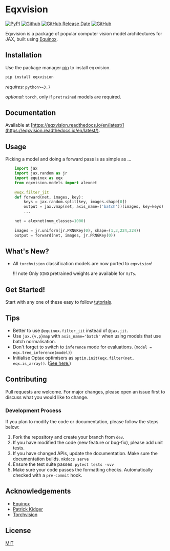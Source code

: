 # Eqxvision
[![PyPI](https://img.shields.io/pypi/v/eqxvision?style=flat-square)](https://pypi.org/project/eqxvision/) 
[![Github](https://img.shields.io/badge/Documentation-link-yellowgreen)](https://eqxvision.readthedocs.io/en/latest/)
[![GitHub Release Date](https://img.shields.io/github/release-date/paganpasta/eqxvision?style=flat-square)](https://github.com/paganpasta/eqxvision/releases) 
[![GitHub](https://img.shields.io/github/license/paganpasta/eqxvision?style=flat-square)](https://github.com/paganpasta/eqxvision/blob/main/LICENSE.md)

Eqxvision is a package of popular computer vision model architectures for JAX, built using [Equinox](https://docs.kidger.site/equinox/).

## Installation

Use the package manager [pip](https://pip.pypa.io/en/stable/) to install eqxvision.

```bash
pip install eqxvision
```

*requires:* `python>=3.7`

*optional:* `torch`, only if `pretrained` models are required. 

## Documentation

Available at [https://eqxvision.readthedocs.io/en/latest/](https://eqxvision.readthedocs.io/en/latest/).

## Usage

Picking a model and doing a forward pass is as simple as ...

```python
    import jax
    import jax.random as jr
    import equinox as eqx
    from eqxvision.models import alexnet
    
    @eqx.filter_jit
    def forward(net, images, key):
        keys = jax.random.split(key, images.shape[0])
        output = jax.vmap(net, axis_name=('batch'))(images, key=keys)
        ...
        
    net = alexnet(num_classes=1000)
    
    images = jr.uniform(jr.PRNGKey(0), shape=(1,3,224,224))
    output = forward(net, images, jr.PRNGKey(0))
```

## What's New?
- All `torchvision` classification models are now ported to `eqxvision`!

    !!! note
        Only `DINO` pretrained weights are available for `ViTs`.


## Get Started!

Start with any one of these easy to follow [tutorials](https://eqxvision.readthedocs.io/en/latest/getting_started/Transfer_Learning/). 
       
       
## Tips
- Better to use `@equinox.filter_jit` instead of `@jax.jit`.
- Use `jax.{v,p}map` with `axis_name='batch'` when using models that use batch normalisation.
- Don't forget to switch to `inference` mode for evaluations. (`model = eqx.tree_inference(model)`)
- Initialise Optax optimisers as `optim.init(eqx.filter(net, eqx.is_array))`. ([See here.](https://docs.kidger.site/equinox/faq/#optax-is-throwing-an-error))


## Contributing
Pull requests are welcome. For major changes, please open an issue first to discuss what you would like to change.

### Development Process
If you plan to modify the code or documentation, please follow the steps below:

1. Fork the repository and create your branch from `dev`.
2. If you have modified the code (new feature or bug-fix), please add unit tests.
3. If you have changed APIs, update the documentation. Make sure the documentation builds. `mkdocs serve`
4. Ensure the test suite passes. `pytest tests -vvv`
5. Make sure your code passes the formatting checks. Automatically checked with a `pre-commit` hook. 


## Acknowledgements
- [Equinox](https://github.com/patrick-kidger/equinox)
- [Patrick Kidger](https://github.com/patrick-kidger)
- [Torchvision](https://pytorch.org/vision/stable/index.html)

## License
[MIT](https://choosealicense.com/licenses/mit/)
